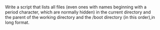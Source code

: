 Write a script that lists all files (even ones with names beginning with a period character, which are normally hidden) in the current directory and the parent of the working directory and the /boot directory (in this order),in long format.
